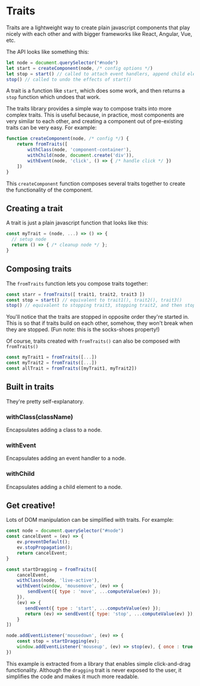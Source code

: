 
# Traits

Traits are a lightweight way to create plain javascript components that play nicely with each 
other and with bigger frameworks like React, Angular, Vue, etc. 

The API looks like something this:
```js
let node = document.querySelector("#node")
let start = createComponent(node, /* config options */)
let stop = start() // called to attach event handlers, append child elements, etc.
stop() // called to undo the effects of start()
```
A trait is a function like `start`, which does some work, and then returns a `stop` function which undoes that work.

The traits library provides a simple way to compose traits into more complex traits. This is useful because, in practice, most components are very similar to each other, and creating a component out of pre-existing traits can be very easy. For example:
```js
function createComponent(node, /* config */) {
    return fromTraits([
        withClass(node, 'component-container'),
        withChild(node, document.create('div')),
        withEvent(node, 'click', () => { /* handle click */ })
    ])
}
```
This `createComponent` function composes several traits together to create the functionality
of the component.

## Creating a trait

A trait is just a plain javascript function that looks like this:
```js
const myTrait = (node, ...) => () => {
  // setup node
  return () => { /* cleanup node */ };
}
```

## Composing traits

The `fromTraits` function lets you compose traits together:

```js
const starr = fromTraits([ trait1, trait2, trait3 ])
const stop = start() // equivalent to trait1(), trait2(), trait3()
stop() // equivalent to stopping trait3, stopping trait2, and then stopping trait1
```

You'll notice that the traits are stopped in opposite order they're started in.
This is so that if traits build on each other, somehow, they won't break when they are stopped.
(Fun note: this is the socks-shoes property!)

Of course, traits created with `fromTraits()` can also be composed with `fromTraits()`

```js
const myTrait1 = fromTraits([...])
const myTrait2 = fromTraits([...])
const allTrait = fromTraits([myTrait1, myTrait2])
```

## Built in traits
They're pretty self-explanatory.

### withClass(className)
Encapsulates adding a class to a node.

### withEvent
Encapsulates adding an event handler to a node.

### withChild
Encapsulates adding a child element to a node.


## Get creative!
Lots of DOM manipulation can be simplified with traits. For example:

```js
const node = document.querySelector("#node")
const cancelEvent = (ev) => { 
    ev.preventDefault(); 
    ev.stopPropagation(); 
    return cancelEvent; 
}

const startDragging = fromTraits([
    cancelEvent,
    withClass(node, 'live-active'),
    withEvent(window, 'mousemove', (ev) => {
        sendEvent({ type : 'move', ...computeValue(ev) });
    }),
    (ev) => {
       sendEvent({ type : 'start', ...computeValue(ev) });
       return (ev) => sendEvent({ type: 'stop', ...computeValue(ev) });
    }
])

node.addEventListener('mousedown', (ev) => {
    const stop = startDragging(ev);
    window.addEventListener('mouseup', (ev) => stop(ev), { once : true });
})
```

This example is extracted from a library that enables simple click-and-drag functionality.
Although the `dragging` trait is never exposed to the user, it simplifies the code and makes it much more readable.